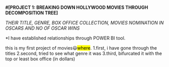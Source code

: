 **#[PROJECT 1: BREAKING DOWN HOLLYWOOD MOVIES THROUGH DECOMPOSITION TREE]**


*THEIR TITLE, GENRE, BOX OFFICE COLLECTION, MOVIES NOMINATION IN OSCARS AND NO OF OSCAR WINS*

*I have established relationships through POWER BI tool.


this is my first project of movies😃<mark>where</mark>.
1.first, i have gone through the titles
2.second, tried to see what genre it was
3.third, bifurcated it with the top or least box office (in dollars)

